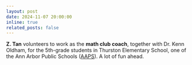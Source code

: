 ```yaml
---
layout: post
date: 2024-11-07 20:00:00
inline: true
related_posts: false
---
```


**Z. Tan** volunteers to work as the **math club coach**, together with Dr. Kenn Oldham, for the 5th-grade students in Thurston Elementary School, one of the Ann Arbor Public Schools (<a href="https://www.a2schools.org/">AAPS</a>). A lot of fun ahead.
